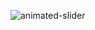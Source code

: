 ![animated-slider](https://user-images.githubusercontent.com/57625094/164605514-9a560e2d-d64c-4d60-b590-72b9ece8d6b2.gif)
